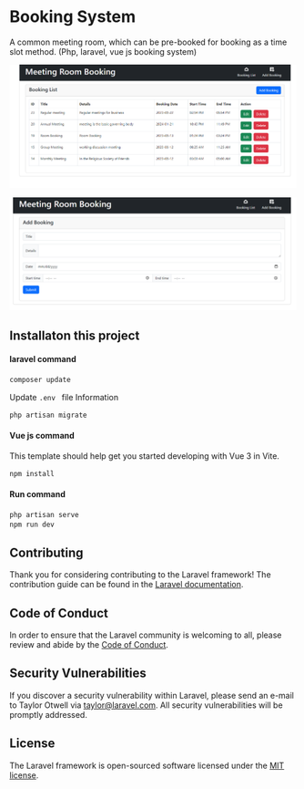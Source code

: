 # Booking System
A common meeting room, which can be pre-booked for booking as a time slot method. (Php, laravel, vue js booking system)

![Booking System](Screenshot.png)

![Booking System](Screenshot1.png)


## Installaton this project
#### laravel command
```sh
composer update
```
Update `.env ` file Information

```sh
php artisan migrate
```
#### Vue js command
This template should help get you started developing with Vue 3 in Vite.
```sh
npm install

```

#### Run command
```sh
php artisan serve
npm run dev

```
## Contributing

Thank you for considering contributing to the Laravel framework! The contribution guide can be found in the [Laravel documentation](https://laravel.com/docs/contributions).

## Code of Conduct

In order to ensure that the Laravel community is welcoming to all, please review and abide by the [Code of Conduct](https://laravel.com/docs/contributions#code-of-conduct).

## Security Vulnerabilities

If you discover a security vulnerability within Laravel, please send an e-mail to Taylor Otwell via [taylor@laravel.com](mailto:taylor@laravel.com). All security vulnerabilities will be promptly addressed.

## License

The Laravel framework is open-sourced software licensed under the [MIT license](https://opensource.org/licenses/MIT).


[def]: Screenshot1.png
